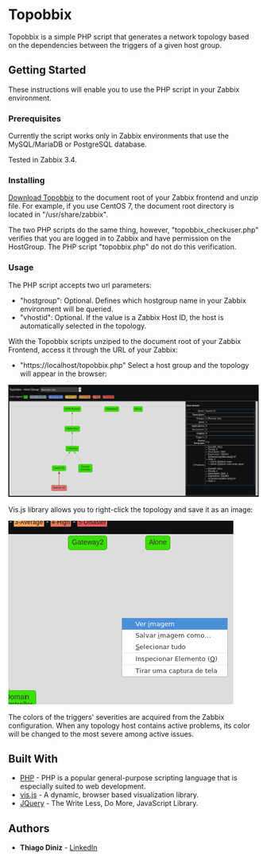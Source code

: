 # Topobbix

Topobbix is a simple PHP script that generates a network topology based on the dependencies between the triggers of a given host group.

## Getting Started

These instructions will enable you to use the PHP script in your Zabbix environment.

### Prerequisites

Currently the script works only in Zabbix environments that use the MySQL/MariaDB or PostgreSQL database.

Tested in Zabbix 3.4.

### Installing

[Download Topobbix](https://github.com/thiagomdiniz/zabbix/releases/download/v1.0/topobbix_v1.0.zip) to the document root of your Zabbix frontend and unzip file.
For example, if you use CentOS 7, the document root directory is located in "/usr/share/zabbix".

The two PHP scripts do the same thing, however, "topobbix_checkuser.php" verifies that you are logged in to Zabbix and have permission on the HostGroup. The PHP script "topobbix.php" do not do this verification.

### Usage

The PHP script accepts two url parameters:
* "hostgroup": Optional. Defines which hostgroup name in your Zabbix environment will be queried.
* "vhostid": Optional. If the value is a Zabbix Host ID, the host is automatically selected in the topology.

With the Topobbix scripts unziped to the document root of your Zabbix Frontend, access it through the URL of your Zabbix:
* "https://localhost/topobbix.php"
Select a host group and the topology will appear in the browser:

![example1](READMEImages/topobbix1.png)

Vis.js library allows you to right-click the topology and save it as an image:

![example2](READMEImages/topobbix2.png)

The colors of the triggers' severities are acquired from the Zabbix configuration. When any topology host contains active problems, its color will be changed to the most severe among active issues.

## Built With

* [PHP](http://php.net/) - PHP is a popular general-purpose scripting language that is especially suited to web development.
* [vis.js](http://visjs.org/) - A dynamic, browser based visualization library.
* [JQuery](https://jquery.com/) - The Write Less, Do More, JavaScript Library.

## Authors

* **Thiago Diniz** - [LinkedIn](https://www.linkedin.com/in/thiagomdiniz/)
